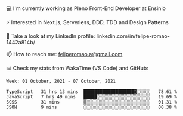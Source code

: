 💻 I'm currently working as Pleno Front-End Developer at Ensinio

⚡ Interested in Next.js, Serverless, DDD, TDD and Design Patterns

👥 Take a look at my LinkedIn profile: linkedin.com/in/felipe-romao-1442a814b/

📫 How to reach me: feliperomao.a@gmail.com

📊 Check my stats from WakaTime (VS Code) and GitHub:

<!--START_SECTION:waka-->
```text
Week: 01 October, 2021 - 07 October, 2021

TypeScript   31 hrs 13 mins  ███████████████████▓░░░░░   78.61 % 
JavaScript   7 hrs 49 mins   █████░░░░░░░░░░░░░░░░░░░░   19.69 % 
SCSS         31 mins         ▒░░░░░░░░░░░░░░░░░░░░░░░░   01.31 % 
JSON         9 mins          ░░░░░░░░░░░░░░░░░░░░░░░░░   00.38 % 
```
<!--END_SECTION:waka-->
